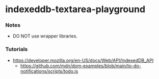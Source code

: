 indexeddb-textarea-playground
=============================
### Notes
- DO NOT use wrapper libraries.

### Tutorials
- https://developer.mozilla.org/en-US/docs/Web/API/IndexedDB_API
  - https://github.com/mdn/dom-examples/blob/main/to-do-notifications/scripts/todo.js
